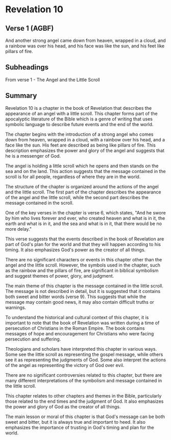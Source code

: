# Revelation 10

## Verse 1 (AGBF)

And another strong angel came down from heaven, wrapped in a cloud, and a rainbow was over his head, and his face was like the sun, and his feet like pillars of fire.

## Subheadings

From verse 1 - The Angel and the Little Scroll

## Summary

Revelation 10 is a chapter in the book of Revelation that describes the appearance of an angel with a little scroll. This chapter forms part of the apocalyptic literature of the Bible which is a genre of writing that uses symbolic language to describe future events and the end of the world.

The chapter begins with the introduction of a strong angel who comes down from heaven, wrapped in a cloud, with a rainbow over his head, and a face like the sun. His feet are described as being like pillars of fire. This description emphasizes the power and glory of the angel and suggests that he is a messenger of God.

The angel is holding a little scroll which he opens and then stands on the sea and on the land. This action suggests that the message contained in the scroll is for all people, regardless of where they are in the world.

The structure of the chapter is organized around the actions of the angel and the little scroll. The first part of the chapter describes the appearance of the angel and the little scroll, while the second part describes the message contained in the scroll.

One of the key verses in the chapter is verse 6, which states, "And he swore by him who lives forever and ever, who created heaven and what is in it, the earth and what is in it, and the sea and what is in it, that there would be no more delay."

This verse suggests that the events described in the book of Revelation are part of God's plan for the world and that they will happen according to his timing. It also emphasizes God's power as the creator of all things.

There are no significant characters or events in this chapter other than the angel and the little scroll. However, the symbols used in the chapter, such as the rainbow and the pillars of fire, are significant in biblical symbolism and suggest themes of power, glory, and judgment.

The main theme of this chapter is the message contained in the little scroll. The message is not described in detail, but it is suggested that it contains both sweet and bitter words (verse 9). This suggests that while the message may contain good news, it may also contain difficult truths or warnings.

To understand the historical and cultural context of this chapter, it is important to note that the book of Revelation was written during a time of persecution of Christians in the Roman Empire. The book contains messages of hope and encouragement for Christians who were facing persecution and suffering.

Theologians and scholars have interpreted this chapter in various ways. Some see the little scroll as representing the gospel message, while others see it as representing the judgments of God. Some also interpret the actions of the angel as representing the victory of God over evil.

There are no significant controversies related to this chapter, but there are many different interpretations of the symbolism and message contained in the little scroll.

This chapter relates to other chapters and themes in the Bible, particularly those related to the end times and the judgment of God. It also emphasizes the power and glory of God as the creator of all things.

The main lesson or moral of this chapter is that God's message can be both sweet and bitter, but it is always true and important to heed. It also emphasizes the importance of trusting in God's timing and plan for the world.